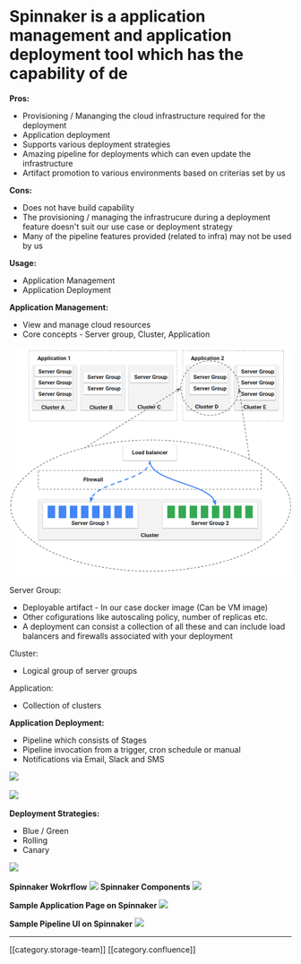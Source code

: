 # Spinnaker is a application management and application deployment tool which has the capability of de

**Pros:**

* Provisioning / Mananging the cloud infrastructure required for the deployment
* Application deployment
* Supports various deployment strategies
* Amazing pipeline for deployments which can even update the infrastructure
* Artifact promotion to various environments based on criterias set by us

**Cons:**

* Does not have build capability
* The provisioning / managing the infrastrucure during a deployment feature doesn't suit our use case or deployment strategy
* Many of the pipeline features provided (related to infra) may not be used by us

**Usage:**

* Application Management
* Application Deployment

**Application Management:**

* View and manage cloud resources
* Core concepts - Server group, Cluster, Application

![](../../../../DevOps/FullExport/images/storage/spinnaker.png)

Server Group:

* Deployable artifact - In our case docker image (Can be VM image)
* Other cofigurations like autoscaling policy, number of replicas etc.
* A deployment can consist a collection of all these and can include load balancers and firewalls associated with your deployment

Cluster:

* Logical group of server groups

Application:

* Collection of clusters

**Application Deployment:**

* Pipeline which consists of Stages
* Pipeline invocation from a trigger, cron schedule or manual
* Notifications via Email, Slack and SMS

![](../../../../DevOps/FullExport/images/storage)

![](../../../../DevOps/FullExport/images/storage)

**Deployment Strategies:**

* Blue / Green
* Rolling
* Canary

![](../../../../DevOps/FullExport/images/storage)

**Spinnaker Wokrflow** ![](../../../../DevOps/FullExport/images/storage) **Spinnaker Components** ![](../../../../DevOps/FullExport/images/storage)

**Sample Application Page on Spinnaker** ![](../../../../DevOps/FullExport/images/storage)

**Sample Pipeline UI on Spinnaker** ![](../../../../DevOps/FullExport/images/storage)

***

\[\[category.storage-team]] \[\[category.confluence]]

